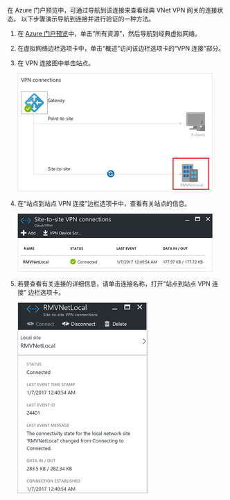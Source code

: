 在 Azure 门户预览中，可通过导航到该连接来查看经典 VNet VPN 网关的连接状态。 以下步骤演示导航到连接并进行验证的一种方法。

1. 在 [Azure 门户预览](http://portal.azure.cn)中，单击“所有资源”，然后导航到经典虚拟网络。
2. 在虚拟网络边栏选项卡中，单击“概述”访问该边栏选项卡的“VPN 连接”部分。
3. 在 VPN 连接图中单击站点。

    ![本地站点](./media/vpn-gateway-verify-connection-azureportal-classic/localsitename.png "本地站点")
4. 在“站点到站点 VPN 连接”边栏选项卡中，查看有关站点的信息。

    ![连接状态](./media/vpn-gateway-verify-connection-azureportal-classic/siteconnectstatus.png "连接状态")
5. 若要查看有关连接的详细信息，请单击连接名称，打开“站点到站点 VPN 连接”  边栏选项卡。

    ![连接状态 详细](./media/vpn-gateway-verify-connection-azureportal-classic/connections4.png "连接状态 详细信息")